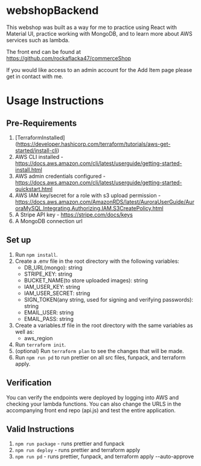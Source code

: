 # webshopBackend

This webshop was built as a way for me to practice using React with Material UI, practice working with MongoDB, and to learn more about AWS services such as lambda.

The front end can be found at https://github.com/rockaflacka47/commerceShop

If you would like access to an admin account for the Add Item page please get in contact with me.

# Usage Instructions

## Pre-Requirements

1. [TerraformInstalled] (https://developer.hashicorp.com/terraform/tutorials/aws-get-started/install-cli)
2. AWS CLI installed - https://docs.aws.amazon.com/cli/latest/userguide/getting-started-install.html
3. AWS admin credentials configured - https://docs.aws.amazon.com/cli/latest/userguide/getting-started-quickstart.html
4. AWS IAM key/secret for a role with s3 upload permission - https://docs.aws.amazon.com/AmazonRDS/latest/AuroraUserGuide/AuroraMySQL.Integrating.Authorizing.IAM.S3CreatePolicy.html
5. A Stripe API key - https://stripe.com/docs/keys
6. A MongoDB connection url
## Set up

1. Run `npm install`.
2. Create a .env file in the root directory with the following variables:
   - DB_URL(mongo): string
   - STRIPE_KEY: string
   - BUCKET_NAME(to store uploaded images): string
   - IAM_USER_KEY: string
   - IAM_USER_SECRET: string
   - SIGN_TOKEN(any string, used for signing and verifying passwords): string
   - EMAIL_USER: string
   - EMAIL_PASS: string
3. Create a variables.tf file in the root directory with the same variables as well as:
   - aws_region
4. Run `terraform init`.
5. (optional) Run `terraform plan` to see the changes that will be made.
6. Run `npm run pd` to run prettier on all src files, funpack, and terraform apply.

## Verification

You can verify the endpoints were deployed by logging into AWS and checking your lambda functions. You can also change the URLS in the accompanying front end repo (api.js) and test the entire application.

## Valid Instructions

1. `npm run package` - runs prettier and funpack
2. `npm run deploy` - runs prettier and terraform apply
3. `npm run pd` - runs prettier, funpack, and terraform apply --auto-approve
